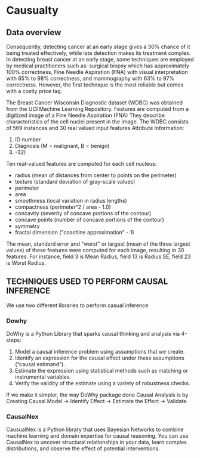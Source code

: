 # Causualty
## Data overview
Consequently, detecting cancer at an early stage gives a 30% chance of it being treated
effectively, while late detection makes its treatment complex. In detecting breast cancer at
an early stage, some techniques are employed by medical practitioners such as: surgical
biopsy which has approximately 100% correctness, Fine Needle Aspiration (FNA) with visual
interpretation with 65% to 98% correctness, and mammography with 63% to 97%
correctness. However, the first technique is the most reliable but comes with a costly price
tag.

The Breast Cancer Wisconsin Diagnostic dataset (WDBC) was obtained from the UCI
Machine Learning Repository. Features are computed from a digitized image of a Fine
Needle Aspiration (FNA) They describe characteristics of the cell nuclei present in the
image. The WDBC consists of 569 instances and 30 real valued input features
Attribute Information:
1) ID number
2) Diagnosis (M = malignant, B = benign)
3) -32)

Ten real-valued features are computed for each cell nucleus:
* radius (mean of distances from center to points on the perimeter)
* texture (standard deviation of gray-scale values)
* perimeter
* area
* smoothness (local variation in radius lengths)
* compactness (perimeter^2 / area - 1.0)
* concavity (severity of concave portions of the contour)
* concave points (number of concave portions of the contour)
* symmetry
* fractal dimension ("coastline approximation" - 1)


The mean, standard error and "worst" or largest (mean of the three largest values) of these
features were computed for each image, resulting in 30 features. For instance, field 3 is Mean
Radius, field 13 is Radius SE, field 23 is Worst Radius.




## TECHNIQUES USED TO PERFORM CAUSAL INFERENCE
We use two different libraries to perform casual inference 
### Dowhy	
DoWhy is a Python Library that sparks causal thinking and analysis via 4-steps:
1.	Model a causal inference problem using assumptions that we create.
2.	 Identify an expression for the causal effect under these assumptions (“causal estimand”).
3.	Estimate the expression using statistical methods such as matching or instrumental variables.
4.	Verify the validity of the estimate using a variety of robustness checks.

If we make it simpler, the way DoWhy package done Causal Analysis is by Creating Causal Model -> Identify Effect -> Estimate the Effect -> Validate.
### CausalNex 
CausualNex is a Python library that uses Bayesian Networks to combine machine learning and domain expertise for causal reasoning. You can use CausalNex to uncover structural relationships in your data, learn complex distributions, and observe the effect of potential interventions.







